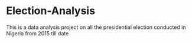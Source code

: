 # Election-Analysis
This is a data analysis project on all the presidential election conducted in Nigeria from 2015 till date
